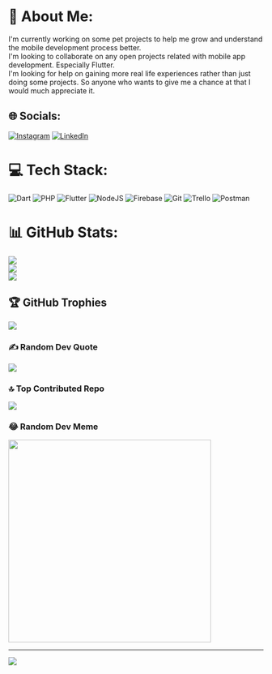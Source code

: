 # 💫 About Me:
I'm currently working on some pet projects to help me grow and understand the mobile development process better.<br>I'm looking to collaborate on any open projects related with mobile app development. Especially Flutter.<br>I'm looking for help on gaining more real life experiences rather than just doing some projects. So anyone who wants to give me a chance at that I would much appreciate it.<br>


## 🌐 Socials:
[![Instagram](https://img.shields.io/badge/Instagram-%23E4405F.svg?logo=Instagram&logoColor=white)](https://instagram.com/@_teamir) [![LinkedIn](https://img.shields.io/badge/LinkedIn-%230077B5.svg?logo=linkedin&logoColor=white)](https://linkedin.com/in/Teamir-Abdurahman) 

# 💻 Tech Stack:
![Dart](https://img.shields.io/badge/dart-%230175C2.svg?style=for-the-badge&logo=dart&logoColor=white) ![PHP](https://img.shields.io/badge/php-%23777BB4.svg?style=for-the-badge&logo=php&logoColor=white) ![Flutter](https://img.shields.io/badge/Flutter-%2302569B.svg?style=for-the-badge&logo=Flutter&logoColor=white) ![NodeJS](https://img.shields.io/badge/node.js-6DA55F?style=for-the-badge&logo=node.js&logoColor=white) ![Firebase](https://img.shields.io/badge/firebase-a08021?style=for-the-badge&logo=firebase&logoColor=ffcd34) ![Git](https://img.shields.io/badge/git-%23F05033.svg?style=for-the-badge&logo=git&logoColor=white) ![Trello](https://img.shields.io/badge/Trello-%23026AA7.svg?style=for-the-badge&logo=Trello&logoColor=white) ![Postman](https://img.shields.io/badge/Postman-FF6C37?style=for-the-badge&logo=postman&logoColor=white)
# 📊 GitHub Stats:
![](https://github-readme-stats.vercel.app/api?username=TeamirA&theme=dark&hide_border=false&include_all_commits=true&count_private=true)<br/>
![](https://github-readme-streak-stats.herokuapp.com/?user=TeamirA&theme=dark&hide_border=false)<br/>
![](https://github-readme-stats.vercel.app/api/top-langs/?username=TeamirA&theme=dark&hide_border=false&include_all_commits=true&count_private=true&layout=compact)

## 🏆 GitHub Trophies
![](https://github-profile-trophy.vercel.app/?username=TeamirA&theme=radical&no-frame=true&no-bg=false&margin-w=4)

### ✍️ Random Dev Quote
![](https://quotes-github-readme.vercel.app/api?type=vetical&theme=radical)

### 🔝 Top Contributed Repo
![](https://github-contributor-stats.vercel.app/api?username=TeamirA&limit=5&theme=dark&combine_all_yearly_contributions=true)

### 😂 Random Dev Meme
<img src='https://memer-new.vercel.app/' style="height: 400px;"/>

---
[![](https://visitcount.itsvg.in/api?id=TeamirA&icon=0&color=0)](https://visitcount.itsvg.in)

<!-- Proudly created with GPRM ( https://gprm.itsvg.in ) -->
